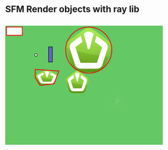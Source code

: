# SFM Render objects with ray lib


<div id="raw" align="center">
<br>
<img src="https://github.com/akadjoker/SFMLonRAYLib/blob/main/image.png" />
<br>
<div>
